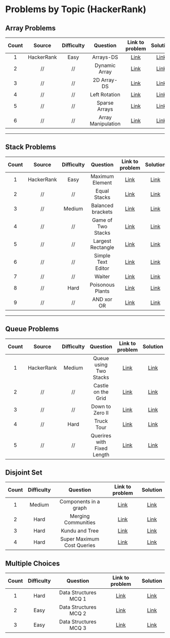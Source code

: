 # Problems by Topic (HackerRank)
## Array Problems
|**Count**|**Source**| **Difficulty** | **Question** | **Link to problem** | **Solution**  
|:---:|:---:|:---:|:---:|:---:|:---:|
1|HackerRank|Easy|Arrays-DS|[Link](https://www.hackerrank.com/challenges/arrays-ds/problem?isFullScreen=true)|[Link]()
2|//|//|Dynamic Array|[Link](https://www.hackerrank.com/challenges/dynamic-array/problem?isFullScreen=true)|[Link]()
3|//|//|2D Array-DS|[Link](https://www.hackerrank.com/challenges/2d-array/problem?isFullScreen=true)|[Link]()
4|//|//|Left Rotation|[Link](https://www.hackerrank.com/challenges/array-left-rotation/problem?isFullScreen=true)|[Link]()
5|//|//|Sparse Arrays|[Link](https://www.hackerrank.com/challenges/sparse-arrays/problem?isFullScreen=true)|[Link]()
6|//|//|Array Manipulation|[Link](https://www.hackerrank.com/challenges/crush/problem?isFullScreen=true)|[Link]()
---
## Stack Problems
|**Count**|**Source**| **Difficulty** | **Question** | **Link to problem** | **Solution**  
|:---:|:---:|:---:|:---:|:---:|:---:|
1|HackerRank|Easy|Maximum Element|[Link](https://www.hackerrank.com/challenges/maximum-element/problem?isFullScreen=true)|[Link]()
2|//|//|Equal Stacks|[Link](https://www.hackerrank.com/challenges/equal-stacks/problem?isFullScreen=true)|[Link]()
3|//|Medium|Balanced brackets|[Link](https://www.hackerrank.com/challenges/balanced-brackets/problem?isFullScreen=true)|[Link]()
4|//|//|Game of Two Stacks|[Link](https://www.hackerrank.com/challenges/game-of-two-stacks/problem?isFullScreen=true)|[Link]()
5|//|//|Largest Rectangle|[Link](https://www.hackerrank.com/challenges/largest-rectangle/problem?isFullScreen=true)|[Link]()
6|//|//|Simple Text Editor|[Link](https://www.hackerrank.com/challenges/simple-text-editor/problem?isFullScreen=true)|[Link]()
7|//|//|Waiter|[Link](https://www.hackerrank.com/challenges/waiter/problem?isFullScreen=true)|[Link]()
8|//|Hard|Poisonous Plants|[Link](https://www.hackerrank.com/challenges/poisonous-plants/problem?isFullScreen=true)|[Link]()
9|//|//|AND xor OR|[Link](https://www.hackerrank.com/challenges/and-xor-or/problem?isFullScreen=true)|[Link]()
---

## Queue Problems
|**Count**|**Source**| **Difficulty** | **Question** | **Link to problem** | **Solution**  
|:---:|:---:|:---:|:---:|:---:|:---:|
1|HackerRank|Medium|Queue using Two Stacks|[Link](https://www.hackerrank.com/challenges/queue-using-two-stacks/problem?isFullScreen=true)|[Link]()
2|//|//|Castle on the Grid|[Link](https://www.hackerrank.com/challenges/castle-on-the-grid/problem?isFullScreen=true)|[Link]()
3|//|//|Down to Zero II|[Link](https://www.hackerrank.com/challenges/down-to-zero-ii/problem?isFullScreen=true)|[Link]()
4|//|Hard|Truck Tour|[Link](https://www.hackerrank.com/challenges/truck-tour/problem?isFullScreen=true)|[Link]()
5|//|//|Querires with Fixed Length|[Link](https://www.hackerrank.com/challenges/queries-with-fixed-length/problem?isFullScreen=true)|[Link]()

## Disjoint Set
|**Count**| **Difficulty** | **Question** | **Link to problem** | **Solution**  
|:---:|:---:|:---:|:---:|:---:|
1|Medium|Components in a graph|[Link](https://www.hackerrank.com/challenges/components-in-graph/problem?isFullScreen=true)|[Link]()
2|Hard|Merging Communities|[Link](https://www.hackerrank.com/challenges/merging-communities/problem?isFullScreen=true)|[Link]()
3|Hard|Kundu and Tree|[Link](https://www.hackerrank.com/challenges/kundu-and-tree/problem?isFullScreen=true)|[Link]()
4|Hard|Super Maximum Cost Queries|[Link](https://www.hackerrank.com/challenges/maximum-cost-queries/problem?isFullScreen=true)|[Link]()

## Multiple Choices
|**Count**| **Difficulty** | **Question** | **Link to problem** | **Solution**  
|:---:|:---:|:---:|:---:|:---:|
1|Hard|Data Structures MCQ 1|[Link](https://www.hackerrank.com/challenges/how-well-do-you-know-trees/problem?isFullScreen=true)|[Link](https://github.com/tramnhatquang/Solutions-Project/blob/master/Data%20Structure%20(HackerRank%20%2B%20LeetCode)/Multiple%20Choice%20Answers.md)
2|Easy|Data Structures MCQ 2|[Link](https://www.hackerrank.com/challenges/are-you-an-expert-on-data-structures/problem?isFullScreen=true)|[Link](https://github.com/tramnhatquang/Solutions-Project/blob/master/Data%20Structure%20(HackerRank%20%2B%20LeetCode)/Multiple%20Choice%20Answers.md)
3|Easy|Data Structures MCQ 3|[Link](https://www.hackerrank.com/challenges/are-you-an-expert-on-data-structures-1/problem?isFullScreen=true)|[Link](https://github.com/tramnhatquang/Solutions-Project/blob/master/Data%20Structure%20(HackerRank%20%2B%20LeetCode)/Multiple%20Choice%20Answers.md)



